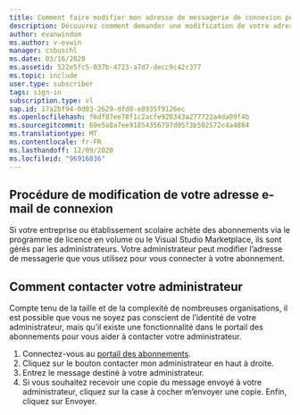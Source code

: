 ```yaml
---
title: Comment faire modifier mon adresse de messagerie de connexion pour mon abonnement Visual Studio fourni par ma société ?
description: Découvrez comment demander une modification de votre adresse de connexion Visual Studio pour les abonnements acquis via le programme de licence en volume
author: evanwindom
ms.author: v-evwin
manager: csbuschl
ms.date: 03/16/2020
ms.assetid: 522e5fc5-037b-4723-a7d7-decc9c42c377
ms.topic: include
user.type: subscriber
tags: sign-in
subscription.type: vl
sap.id: 17a2bf94-0d03-2629-dfd8-e8935f9126ec
ms.openlocfilehash: f6df87ee78f1c2acfe920343a277722a4da09f4b
ms.sourcegitcommit: 60e5a8a7ee91854356797d05f3b502572c4a4884
ms.translationtype: MT
ms.contentlocale: fr-FR
ms.lasthandoff: 12/09/2020
ms.locfileid: "96916036"
---
```

## <a name="how-to-change-your-sign-in-email-address"></a>Procédure de modification de votre adresse e-mail de connexion

Si votre entreprise ou établissement scolaire achète des abonnements via le programme de licence en volume ou le Visual Studio Marketplace, ils sont gérés par les administrateurs.  Votre administrateur peut modifier l’adresse de messagerie que vous utilisez pour vous connecter à votre abonnement.  

## <a name="how-to-contact-your-administrator"></a>Comment contacter votre administrateur 

Compte tenu de la taille et de la complexité de nombreuses organisations, il est possible que vous ne soyez pas conscient de l’identité de votre administrateur, mais qu’il existe une fonctionnalité dans le portail des abonnements pour vous aider à contacter votre administrateur. 

1. Connectez-vous au [portail des abonnements](https://my.visualstudio.com/benefits).  
1. Cliquez sur le bouton contacter mon administrateur en haut à droite. 
1. Entrez le message destiné à votre administrateur. 
1. Si vous souhaitez recevoir une copie du message envoyé à votre administrateur, cliquez sur la case à cocher m’envoyer une copie. Enfin, cliquez sur Envoyer.